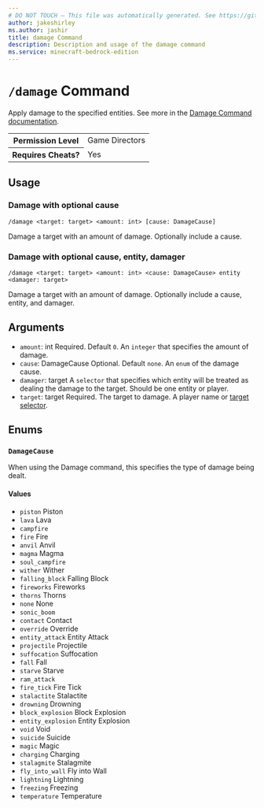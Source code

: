 ```yaml
---
# DO NOT TOUCH — This file was automatically generated. See https://github.com/mojang/minecraftapidocsgenerator to modify descriptions, examples, etc.
author: jakeshirley
ms.author: jashir
title: damage Command
description: Description and usage of the damage command
ms.service: minecraft-bedrock-edition
---
```

# `/damage` Command
Apply damage to the specified entities. See more in the [Damage Command documentation](https://learn.microsoft.com/minecraft/creator/documents/commandsdamageintroduction).

<table>
  <tr>
    <th>Permission Level</th>
    <td>Game Directors</td>
  </tr>
  <tr>
    <th>Requires Cheats?</th>
    <td>Yes</td>
  </tr>
</table>

## Usage
### Damage with optional cause
`/damage <target: target> <amount: int> [cause: DamageCause]`

Damage a target with an amount of damage. Optionally include a cause.

### Damage with optional cause, entity, damager
`/damage <target: target> <amount: int> <cause: DamageCause> entity <damager: target>`

Damage a target with an amount of damage. Optionally include a cause, entity, and damager.

## Arguments
- `amount`: int
Required. Default `0`. An `integer` that specifies the amount of damage.
- `cause`: DamageCause
Optional. Default `none`. An `enum` of the damage cause.
- `damager`: target
A `selector` that specifies which entity will be treated as dealing the damage to the target. Should be one entity or player.
- `target`: target
Required. The target to damage. A player name or [target selector](https://learn.microsoft.com/minecraft/creator/documents/commandsintroduction#target-selectors).

## Enums
### `DamageCause`
When using the Damage command, this specifies the type of damage being dealt.

#### Values
- `piston`
Piston
- `lava`
Lava
- `campfire`
- `fire`
Fire
- `anvil`
Anvil
- `magma`
Magma
- `soul_campfire`
- `wither`
Wither
- `falling_block`
Falling Block
- `fireworks`
Fireworks
- `thorns`
Thorns
- `none`
None
- `sonic_boom`
- `contact`
Contact
- `override`
Override
- `entity_attack`
Entity Attack
- `projectile`
Projectile
- `suffocation`
Suffocation
- `fall`
Fall
- `starve`
Starve
- `ram_attack`
- `fire_tick`
Fire Tick
- `stalactite`
Stalactite
- `drowning`
Drowning
- `block_explosion`
Block Explosion
- `entity_explosion`
Entity Explosion
- `void`
Void
- `suicide`
Suicide
- `magic`
Magic
- `charging`
Charging
- `stalagmite`
Stalagmite
- `fly_into_wall`
Fly into Wall
- `lightning`
Lightning
- `freezing`
Freezing
- `temperature`
Temperature
